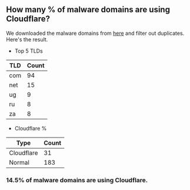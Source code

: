## How many % of malware domains are using Cloudflare?


We downloaded the malware domains from [here](https://urlhaus.abuse.ch) and filter out duplicates.
Here's the result.


[//]: # (start replacement)


- Top 5 TLDs

| TLD | Count |
| --- | --- |
| com | 94 |
| net | 15 |
| ug | 9 |
| ru | 8 |
| za | 8 |


- Cloudflare %

| Type | Count |
| --- | --- |
| Cloudflare | 31 |
| Normal | 183 |


### 14.5% of malware domains are using Cloudflare.